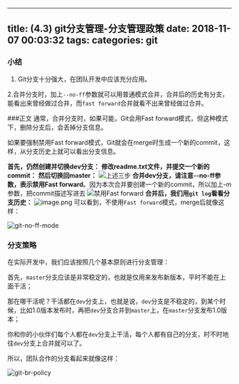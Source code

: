 
---
title: (4.3) git分支管理-分支管理政策
date: 2018-11-07 00:03:32
tags:
categories: git
---


### 小结

1. Git分支十分强大，在团队开发中应该充分应用。

2.合并分支时，加上`--no-ff`参数就可以用普通模式合并，合并后的历史有分支，能看出来曾经做过合并，而`fast forward`合并就看不出来曾经做过合并。

###正文
通常，合并分支时，如果可能，Git会用Fast forward模式，但这种模式下，删除分支后，会丢掉分支信息。

如果要强制禁用Fast forward模式，Git就会在merge时生成一个新的commit，这样，从分支历史上就可以看出分支信息。

**首先，仍然创建并切换dev分支：**
**修改readme.txt文件，并提交一个新的commit：**
**然后切换回master：**
![上述三步](https://upload-images.jianshu.io/upload_images/14597179-26fdbcbf3eac114b.png?imageMogr2/auto-orient/strip%7CimageView2/2/w/1240)
**合并dev分支，请注意--no-ff参数，表示禁用Fast forward**。因为本次合并要创建一个新的commit，所以加上-m参数，把commit描述写进去
![禁用Fast forward](https://upload-images.jianshu.io/upload_images/14597179-9baca30093697aca.png?imageMogr2/auto-orient/strip%7CimageView2/2/w/1240)
**合并后，我们用`git log`看看分支历史：**
![image.png](https://upload-images.jianshu.io/upload_images/14597179-f4280577935fc9f6.png?imageMogr2/auto-orient/strip%7CimageView2/2/w/1240)
可以看到，不使用`Fast forward`模式，merge后就像这样：

![git-no-ff-mode](http://upload-images.jianshu.io/upload_images/14597179-4319afa19f9c1601?imageMogr2/auto-orient/strip%7CimageView2/2/w/1240)
### 分支策略

在实际开发中，我们应该按照几个基本原则进行分支管理：

首先，`master`分支应该是非常稳定的，也就是仅用来发布新版本，平时不能在上面干活；

那在哪干活呢？干活都在`dev`分支上，也就是说，`dev`分支是不稳定的，到某个时候，比如1.0版本发布时，再把`dev`分支合并到`master`上，在`master`分支发布1.0版本；

你和你的小伙伴们每个人都在`dev`分支上干活，每个人都有自己的分支，时不时地往`dev`分支上合并就可以了。

所以，团队合作的分支看起来就像这样：

![git-br-policy](http://upload-images.jianshu.io/upload_images/14597179-301558680fcd8407?imageMogr2/auto-orient/strip%7CimageView2/2/w/1240)

